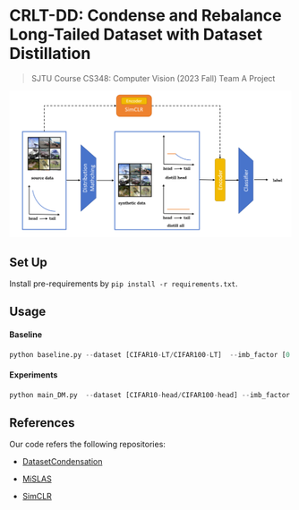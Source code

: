 # CRLT-DD: Condense and Rebalance Long-Tailed Dataset with Dataset Distillation

> SJTU Course CS348: Computer Vision (2023 Fall) Team A Project

<img src="CRLT_DD.png">

## Set Up

Install pre-requirements by `pip install -r requirements.txt`.

## Usage

#### Baseline

```python
python baseline.py --dataset [CIFAR10-LT/CIFAR100-LT]  --imb_factor [0.1/0.2/0.01]
```

#### Experiments

```python
python main_DM.py  --dataset [CIFAR10-head/CIFAR100-head] --imb_factor [0.1/0.2/0.01] --model ConvNet  --ipc [50/100/500]  --init [noise/real] --num_exp 5  --num_eval 3 --partial_condense [T/F] --add_aug [T/F] --aug_size 100 
```

## References

Our code refers the following repositories:

- [DatasetCondensation](https://github.com/VICO-UoE/DatasetCondensation)

- [MiSLAS](https://github.com/dvlab-research/MiSLAS/blob/main/datasets/cifar10.py)

- [SimCLR](https://github.com/sthalles/SimCLR)
